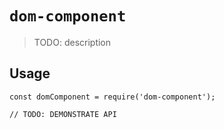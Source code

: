 # `dom-component`

> TODO: description

## Usage

```
const domComponent = require('dom-component');

// TODO: DEMONSTRATE API
```
